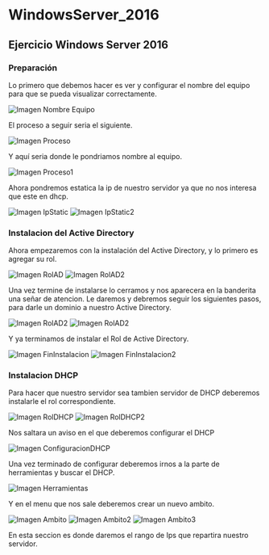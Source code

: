 # WindowsServer_2016
## Ejercicio Windows Server 2016
### Preparación
Lo primero que debemos hacer es ver y configurar el nombre del equipo para que se pueda visualizar correctamente.

![Imagen Nombre Equipo](https://github.com/josemanueltorreslopez/WindowsServer_2016/blob/master/Nombre%20Equipo.JPG)

El proceso a seguir seria el siguiente.

![Imagen Proceso](https://github.com/josemanueltorreslopez/WindowsServer_2016/blob/master/Proceso.JPG)

Y aquí seria donde le pondriamos nombre al equipo.

![Imagen Proceso1](https://github.com/josemanueltorreslopez/WindowsServer_2016/blob/master/Proceso1.JPG)

Ahora pondremos estatica la ip de nuestro servidor ya que no nos interesa que este en dhcp.

![Imagen IpStatic](https://github.com/josemanueltorreslopez/WindowsServer_2016/blob/master/IpStatic.JPG)
![Imagen IpStatic2](https://github.com/josemanueltorreslopez/WindowsServer_2016/blob/master/IpStatic2.JPG)

### Instalacion del Active Directory
Ahora empezaremos con la instalación del Active Directory, y lo primero es agregar su rol.

![Imagen RolAD](https://github.com/josemanueltorreslopez/WindowsServer_2016/blob/master/RolAD.JPG)
![Imagen RolAD2](https://github.com/josemanueltorreslopez/WindowsServer_2016/blob/master/RolAD2.JPG)

Una vez termine de instalarse lo cerramos y nos aparecera en la banderita una señar de atencion. Le daremos y debremos seguir los siguientes pasos, para darle un dominio a nuestro Active Directory.

![Imagen RolAD2](https://github.com/josemanueltorreslopez/WindowsServer_2016/blob/master/Dominio.JPG)
![Imagen RolAD2](https://github.com/josemanueltorreslopez/WindowsServer_2016/blob/master/Dominio2.JPG)

Y ya terminamos de instalar el Rol de Active Directory.

![Imagen FinInstalacion](https://github.com/josemanueltorreslopez/WindowsServer_2016/blob/master/FinInstalacion.JPG)
![Imagen FinInstalacion2](https://github.com/josemanueltorreslopez/WindowsServer_2016/blob/master/FinInstalacion2.JPG)

### Instalacion DHCP
Para hacer que nuestro servidor sea tambien servidor de DHCP deberemos instalarle el rol correspondiente.

![Imagen RolDHCP](https://github.com/josemanueltorreslopez/WindowsServer_2016/blob/master/RolDHCP.JPG)
![Imagen RolDHCP2](https://github.com/josemanueltorreslopez/WindowsServer_2016/blob/master/RolDHCP2.JPG)

Nos saltara un aviso en el que deberemos configurar el DHCP

![Imagen ConfiguracionDHCP](https://github.com/josemanueltorreslopez/WindowsServer_2016/blob/master/ConfiguracionDHCP.JPG)

Una vez terminado de configurar deberemos irnos a la parte de herramientas y buscar el DHCP.

![Imagen Herramientas](https://github.com/josemanueltorreslopez/WindowsServer_2016/blob/master/Herramientas.JPG)

Y en el menu que nos sale deberemos crear un nuevo ambito.

![Imagen Ambito](https://github.com/josemanueltorreslopez/WindowsServer_2016/blob/master/Ambito.JPG)
![Imagen Ambito2](https://github.com/josemanueltorreslopez/WindowsServer_2016/blob/master/Ambito1.JPG)
![Imagen Ambito3](https://github.com/josemanueltorreslopez/WindowsServer_2016/blob/master/Ambito2.JPG)

En esta seccion es donde daremos el rango de Ips que repartira nuestro servidor.
